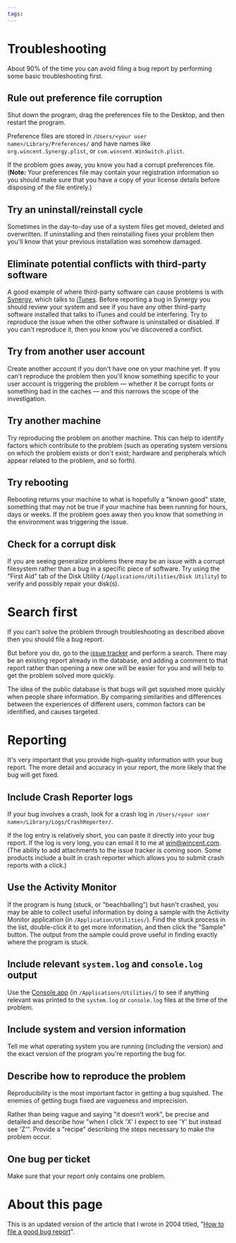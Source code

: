 ```yaml
---
tags: 
---
```


# Troubleshooting

About 90% of the time you can avoid filing a bug report by performing some basic troubleshooting first.

## Rule out preference file corruption

Shut down the program, drag the preferences file to the Desktop, and then restart the program.

Preference files are stored in `/Users/<your user name>/Library/Preferences/` and have names like `org.wincent.Synergy.plist`, or `com.wincent.WinSwitch.plist`.

If the problem goes away, you know you had a corrupt preferences file. (**Note:** Your preferences file may contain your registration information so you should make sure that you have a copy of your license details before disposing of the file entirely.)

## Try an uninstall/reinstall cycle

Sometimes in the day-to-day use of a system files get moved, deleted and overwritten. If uninstalling and then reinstalling fixes your problem then you'll know that your previous installation was somehow damaged.

## Eliminate potential conflicts with third-party software

A good example of where third-party software can cause problems is with [Synergy](/wiki/Synergy), which talks to [iTunes](/wiki/iTunes). Before reporting a bug in Synergy you should review your system and see if you have any other third-party software installed that talks to iTunes and could be interfering. Try to reproduce the issue when the other software is uninstalled or disabled. If you can't reproduce it, then you know you've discovered a conflict.

## Try from another user account

Create another account if you don't have one on your machine yet. If you can't reproduce the problem then you'll know something specific to your user account is triggering the problem — whether it be corrupt fonts or something bad in the caches — and this narrows the scope of the investigation.

## Try another machine

Try reproducing the problem on another machine. This can help to identify factors which contribute to the problem (such as operating system versions on which the problem exists or don't exist; hardware and peripherals which appear related to the problem, and so forth).

## Try rebooting

Rebooting returns your machine to what is hopefully a "known good" state, something that may not be true if your machine has been running for hours, days or weeks. If the problem goes away then you know that something in the environment was triggering the issue.

## Check for a corrupt disk

If you are seeing generalize problems there may be an issue with a corrupt filesystem rather than a bug in a specific piece of software. Try using the "First Aid" tab of the Disk Utility (`/Applications/Utilities/Disk Utility`) to verify and possibly repair your disk(s).

# Search first

If you can't solve the problem through troubleshooting as described above then you should file a bug report.

But before you do, go to the [issue tracker](/support) and perform a search. There may be an existing report already in the database, and adding a comment to that report rather than opening a new one will be easier for you and will help to get the problem solved more quickly.

The idea of the public database is that bugs will get squished more quickly when people share information. By comparing similarities and differences between the experiences of different users, common factors can be identified, and causes targeted.

# Reporting

It's very important that you provide high-quality information with your bug report. The more detail and accuracy in your report, the more likely that the bug will get fixed.

## Include Crash Reporter logs

If your bug involves a crash, look for a crash log in `/Users/<your user name>/Library/Logs/CrashReporter/`.

If the log entry is relatively short, you can paste it directly into your bug report. If the log is very long, you can email it to me at <win@wincent.com>. (The ability to add attachments to the issue tracker is coming soon. Some products include a built in crash reporter which allows you to submit crash reports with a click.)

## Use the Activity Monitor

If the program is hung (stuck, or "beachballing") but hasn't crashed, you may be able to collect useful information by doing a sample with the Activity Monitor application (in `/Application/Utilities/`). Find the stuck process in the list, double-click it to get more information, and then click the "Sample" button. The output from the sample could prove useful in finding exactly where the program is stuck.

## Include relevant `system.log` and `console.log` output

Use the [Console.app](/wiki/Console.app) (in `/Applications/Utilities/`) to see if anything relevant was printed to the `system.log` or `console.log` files at the time of the problem.

## Include system and version information

Tell me what operating system you are running (including the version) and the exact version of the program you're reporting the bug for.

## Describe how to reproduce the problem

Reproducibility is the most important factor in getting a bug squished. The enemies of getting bugs fixed are vagueness and imprecision.

Rather than being vague and saying "it doesn't work", be precise and detailed and describe how "when I click 'X' I expect to see 'Y' but instead see 'Z'". Provide a "recipe" describing the steps necessary to make the problem occur.

## One bug per ticket

Make sure that your report only contains one problem.

# About this page

This is an updated version of the article that I wrote in 2004 titled, "[How to file a good bug report](http://wincent.com/a/knowledge-base/archives/2004/11/how_to_file_a_g.php)".
